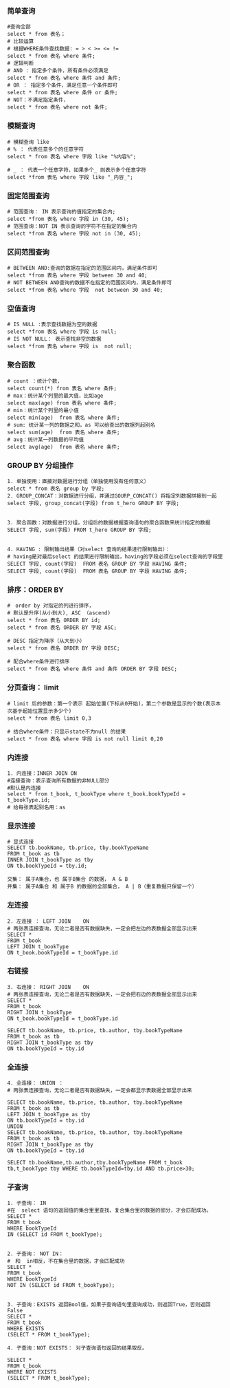 ### 简单查询
    
    #查询全部
    select * from 表名；
    # 比较运算
    # 根据WHERE条件查找数据: = > < >= <= !=
    select * from 表名 where 条件;
    # 逻辑判断
    # AND : 指定多个条件，所有条件必须满足
    select * from 表名 where 条件 and 条件;
    # OR ： 指定多个条件，满足任意一个条件即可
    select * from 表名 where 条件 or 条件;
    # NOT：不满足指定条件，
    select * from 表名 where not 条件;
    
### 模糊查询

    # 模糊查询 like
    # % ： 代表任意多个的任意字符
    select * from 表名 where 字段 like "%内容%";
    
    # _ ： 代表一个任意字符，如果多个_ 则表示多个任意字符
    select *from 表名 where 字段 like "_内容_";
    
### 固定范围查询

    # 范围查询： IN 表示查询的值指定的集合内;
    select *from 表名 where 字段 in (30, 45);
    # 范围查询：NOT IN 表示查询的字符不在指定的集合内
    select *from 表名 where 字段 not in (30, 45);
    
### 区间范围查询

    # BETWEEN AND:查询的数据在指定的范围区间内，满足条件即可
    select *from 表名 where 字段 between 30 and 40;
    # NOT BETWEEN AND查询的数据不在指定的范围区间内，满足条件即可
    select *from 表名 where 字段  not between 30 and 40;
    
### 空值查询

    # IS NULL :表示查找数据为空的数据
    select *from 表名 where 字段 is null;
    # IS NOT NULL： 表示查找非空的数据
    select *from 表名 where 字段 is  not null;
    
### 聚合函数

    # count ：统计个数，
    select count(*) from 表名 where 条件;
    # max：统计某个列里的最大值，比如age
    select max(age) from 表名 where 条件;
    # min：统计某个列里的最小值
    select min(age)  from 表名 where 条件;
    # sum: 统计某一列的数据之和，as 可以给查出的数据列起别名
    select sum(age)  from 表名 where 条件;
    # avg：统计某一列数据的平均值
    select avg(age)  from 表名 where 条件;
    
    
### GROUP BY 分组操作

    1. 单独使用：直接对数据进行分组（单独使用没有任何意义）
    select * from 表名 group by 字段;
    2. GROUP_CONCAT：对数据进行分组，并通过GOURP_CONCAT() 将指定列数据拼接到一起
    select 字段, group_concat(字段) from t_hero GROUP BY 字段;
    
    
    3. 聚合函数：对数据进行分组，分组后的数据根据查询语句的聚合函数来统计指定的数据
    SELECT 字段, sum(字段) FROM t_hero GROUP BY 字段;
    
    
    4. HAVING : 限制输出结果（对select 查询的结果进行限制输出）：
    # having是对最后select 的结果进行限制输出，having的字段必须在select查询的字段里
    SELECT 字段, count(字段)  FROM 表名 GROUP BY 字段 HAVING 条件;
    SELECT 字段, count(字段)  FROM 表名 GROUP BY 字段 HAVING 条件;
    
### 排序：ORDER BY

    #　order by 对指定的列进行排序，
    # 默认是升序(从小到大), ASC （ascend)
    select * from 表名 ORDER BY id;
    select * from 表名 ORDER BY 字段 ASC;
    
    # DESC 指定为降序（从大到小）
    select * from 表名 ORDER BY 字段 DESC;
    
    # 配合where条件进行排序
    select * from 表名 where 条件 and 条件 ORDER BY 字段 DESC;
    
### 分页查询： limit

    # limit 后的参数：第一个表示 起始位置(下标从0开始)，第二个参数是显示的个数(表示本次基于起始位置显示多少个)
    select * from 表名 limit 0,3
    
    # 结合where条件：只显示state不为null 的结果
    select * from 表名 where 字段 is not null limit 0,20
    
    
### 内连接

    1. 内连接：INNER JOIN ON
    #连接查询：表示查询所有数据的非NULL部分
    #默认是内连接
    select * from t_book, t_bookType where t_book.bookTypeId = t_bookType.id;
    # 给每张表起别名用：as
    
### 显示连接

    # 显式连接
    SELECT tb.bookName, tb.price, tby.bookTypeName
    FROM t_book as tb
    INNER JOIN t_bookType as tby
    ON tb.bookTypeId = tby.id;
    
    交集： 属于A集合，也 属于B集合 的数据， A & B
    并集： 属于A集合 和 属于B 的数据的全部集合， A | B（重复数据只保留一个）
    
### 左连接

    2. 左连接 ： LEFT JOIN    ON
    # 两张表连接查询，无论二者是否有数据缺失，一定会把左边的表数据全部显示出来
    SELECT *
    FROM t_book
    LEFT JOIN t_bookType
    ON t_book.bookTypeId = t_bookType.id
    
### 右链接

    3. 右连接： RIGHT JOIN    ON
    # 两张表连接查询，无论二者是否有数据缺失，一定会把右边的表数据全部显示出来
    SELECT *
    FROM t_book
    RIGHT JOIN t_bookType
    ON t_book.bookTypeId = t_bookType.id
    
    SELECT tb.bookName, tb.price, tb.author, tby.bookTypeName
    FROM t_book as tb
    RIGHT JOIN t_bookType as tby
    ON tb.bookTypeId = tby.id
    
### 全连接

    4. 全连接： UNION ：
    # 两张表连接查询，无论二者是否有数据缺失，一定会都显示表数据全部显示出来
    
    SELECT tb.bookName, tb.price, tb.author, tby.bookTypeName
    FROM t_book as tb
    LEFT JOIN t_bookType as tby
    ON tb.bookTypeId = tby.id
    UNION
    SELECT tb.bookName, tb.price, tb.author, tby.bookTypeName
    FROM t_book as tb
    RIGHT JOIN t_bookType as tby
    ON tb.bookTypeId = tby.id
    
    SELECT tb.bookName,tb.author,tby.bookTypeName FROM t_book tb,t_bookType tby WHERE tb.bookTypeId=tby.id AND tb.price>30;


### 子查询

    1. 子查询： IN
    #在  select 语句的返回值的集合里里查找，复合集合里的数据的部分，才会匹配成功。
    SELECT *
    FROM t_book
    WHERE bookTypeId
    IN (SELECT id FROM t_bookType);
    
    
    2. 子查询： NOT IN：
    #　和  in相反，不在集合里的数据，才会匹配成功
    SELECT *
    FROM t_book
    WHERE bookTypeId
    NOT IN (SELECT id FROM t_bookType);
    
    
    3. 子查询：EXISTS 返回Bool值，如果子查询语句里查询成功，则返回True，否则返回False
    SELECT *
    FROM t_book
    WHERE EXISTS
    (SELECT * FROM t_bookType);
    
    4. 子查询：NOT EXISTS： 对子查询语句返回的结果取反。
    
    SELECT *
    FROM t_book
    WHERE NOT EXISTS
    (SELECT * FROM t_bookType);
    
    
